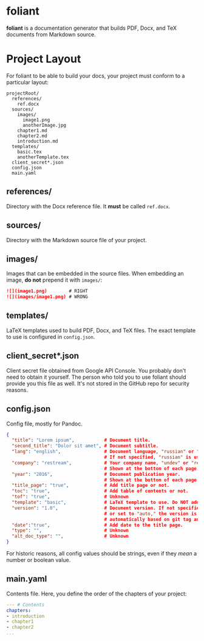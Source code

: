 # foliant

**foliant** is a documentation generator that builds PDF, Docx, and TeX
documents from Markdown source.

# Project Layout

For foliant to be able to build your docs, your project must conform
to a particular layout:

```
projectRoot/
  references/
    ref.docx
  sources/
    images/
      image1.png
      anotherImage.jpg
    chapter1.md
    chapter2.md
    introduction.md
  templates/
    basic.tex
    anotherTemplate.tex
  client_secret*.json
  config.json
  main.yaml
```
## references/

Directory with the Docx reference file. It **must** be called `ref.docx`.

## sources/

Directory with the Markdown source file of your project.

## images/

Images that can be embedded in the source files. When embedding an image,
**do not** prepend it with `images/`:

```markdown
![](image1.png)        # RIGHT
![](images/image1.png) # WRONG
```
## templates/

LaTeX templates used to build PDF, Docx, and TeX files. The exact template
to use is configured in `config.json`.

## client_secret*.json

Client secret file obtained from Google API Console. You probably don't need
to obtain it yourself. The person who told you to use foliant should provide
you this file as well. It's not stored in the GitHub repo for security reasons.

## config.json

Config file, mostly for Pandoc.

```json
{
  "title": "Lorem ipsum",           # Document title.
  "second_title": "Dolor sit amet", # Document subtitle.
  "lang": "english",                # Document language, "russian" or "english."
                                    # If not specified, "russian" is used.
  "company": "restream",            # Your company name, "undev" or "restream".
                                    # Shown at the bottom of each page.
  "year": "2016",                   # Document publication year.
                                    # Shown at the bottom of each page.
  "title_page": "true",             # Add title page or not.
  "toc": "true",                    # Add table of contents or not.
  "tof": "true",                    # Unknown
  "template": "basic",              # LaTeX template to use. Do NOT add ".tex"!
  "version": "1.0",                 # Document version. If not specified
                                    # or set to "auto," the version is generated
                                    # automatically based on git tag and revision number.
  "date":"true",                    # Add date to the title page.
  "type": "",                       # Unknown
  "alt_doc_type": "",               # Unknown
}
```

For historic reasons, all config values should be strings,
even if they *mean* a number or boolean value.

## main.yaml

Contents file. Here, you define the order of the chapters of your project:

```yaml
--- # Contents
chapters:
- introduction
- chapter1
- chapter2
...
```
